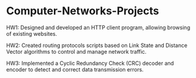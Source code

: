 # Computer-Networks-Projects



HW1: Designed and developed an HTTP client program, allowing browsing of existing websites.

HW2: Created routing protocols scripts based on Link State and Distance Vector algorithms to control and manage network traffic.

HW3: Implemented a Cyclic Redundancy Check (CRC) decoder and encoder to detect and correct data transmission errors.
